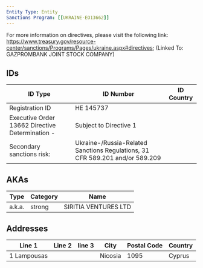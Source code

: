 ```yaml
---
Entity Type: Entity
Sanctions Program: [[UKRAINE-EO13662]]
---
```

For more information on directives, please visit the following link: https://www.treasury.gov/resource-center/sanctions/Programs/Pages/ukraine.aspx#directives; (Linked To: GAZPROMBANK JOINT STOCK COMPANY)

## IDs
| ID Type | ID Number | ID Country |
|---------|-----------|------------|
| Registration ID | HE 145737 |  |
| Executive Order 13662 Directive Determination - | Subject to Directive 1 |  |
| Secondary sanctions risk: | Ukraine-/Russia-Related Sanctions Regulations, 31 CFR 589.201 and/or 589.209 |  |


## AKAs
| Type | Category | Name      | 
|------|----------|-----------|
| a.k.a. | strong | SIRITIA VENTURES LTD |


## Addresses
| Line 1 | Line 2 | line 3 | City | Postal Code| Country | 
|--------|--------|--------|------|------------|---------|
| 1 Lampousas |  |  | Nicosia | 1095 | Cyprus |

